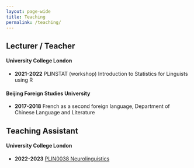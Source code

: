 ```yaml
---
layout: page-wide
title: Teaching
permalink: /teaching/
---
```


## Lecturer / Teacher

#### University College London

- **2021-2022** PLINSTAT (workshop) Introduction to Statistics for Linguists using R 

#### Beijing Foreign Studies University

- **2017-2018** French as a second foreign language, Department of Chinese Language and Literature 

## Teaching Assistant

#### University College London

- **2022-2023** [PLIN0038 Neurolinguistics](https://www.ucl.ac.uk/module-catalogue/modules/neurolinguistics-PLIN0038)